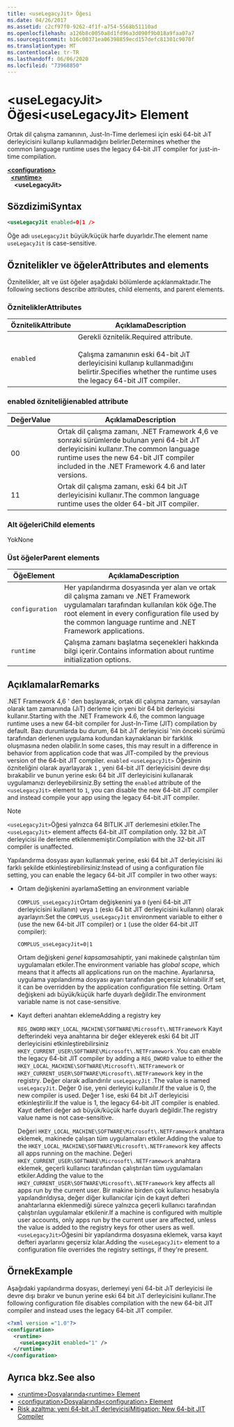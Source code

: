 ```yaml
---
title: <useLegacyJit> Öğesi
ms.date: 04/26/2017
ms.assetid: c2cf97f0-9262-4f1f-a754-5568b51110ad
ms.openlocfilehash: a126b8c0050a8d1fd96a3d090f9b018a9faa07a7
ms.sourcegitcommit: b16c00371ea06398859ecd157defc81301c9070f
ms.translationtype: MT
ms.contentlocale: tr-TR
ms.lasthandoff: 06/06/2020
ms.locfileid: "73968850"
---
```

# <a name="uselegacyjit-element"></a><span data-ttu-id="6eb76-102">\<useLegacyJit> Öğesi</span><span class="sxs-lookup"><span data-stu-id="6eb76-102">\<useLegacyJit> Element</span></span>

<span data-ttu-id="6eb76-103">Ortak dil çalışma zamanının, Just-In-Time derlemesi için eski 64-bit JıT derleyicisini kullanıp kullanmadığını belirler.</span><span class="sxs-lookup"><span data-stu-id="6eb76-103">Determines whether the common language runtime uses the legacy 64-bit JIT compiler for just-in-time compilation.</span></span>  
  
[**\<configuration>**](../configuration-element.md)\
&nbsp;&nbsp;[**\<runtime>**](runtime-element.md)\
&nbsp;&nbsp;&nbsp;&nbsp;**\<useLegacyJit>**  
  
## <a name="syntax"></a><span data-ttu-id="6eb76-104">Sözdizimi</span><span class="sxs-lookup"><span data-stu-id="6eb76-104">Syntax</span></span>  
  
```xml
<useLegacyJit enabled=0|1 />
```

<span data-ttu-id="6eb76-105">Öğe adı `useLegacyJit` büyük/küçük harfe duyarlıdır.</span><span class="sxs-lookup"><span data-stu-id="6eb76-105">The element name `useLegacyJit` is case-sensitive.</span></span>
  
## <a name="attributes-and-elements"></a><span data-ttu-id="6eb76-106">Öznitelikler ve öğeler</span><span class="sxs-lookup"><span data-stu-id="6eb76-106">Attributes and elements</span></span>

<span data-ttu-id="6eb76-107">Öznitelikler, alt ve üst öğeler aşağıdaki bölümlerde açıklanmaktadır.</span><span class="sxs-lookup"><span data-stu-id="6eb76-107">The following sections describe attributes, child elements, and parent elements.</span></span>  
  
### <a name="attributes"></a><span data-ttu-id="6eb76-108">Öznitelikler</span><span class="sxs-lookup"><span data-stu-id="6eb76-108">Attributes</span></span>  
  
| <span data-ttu-id="6eb76-109">Öznitelik</span><span class="sxs-lookup"><span data-stu-id="6eb76-109">Attribute</span></span> | <span data-ttu-id="6eb76-110">Açıklama</span><span class="sxs-lookup"><span data-stu-id="6eb76-110">Description</span></span>                                                                                   |  
| --------- | --------------------------------------------------------------------------------------------- |  
| `enabled` | <span data-ttu-id="6eb76-111">Gerekli öznitelik.</span><span class="sxs-lookup"><span data-stu-id="6eb76-111">Required attribute.</span></span><br><br><span data-ttu-id="6eb76-112">Çalışma zamanının eski 64-bit JıT derleyicisini kullanıp kullanmadığını belirtir.</span><span class="sxs-lookup"><span data-stu-id="6eb76-112">Specifies whether the runtime uses the legacy 64-bit JIT compiler.</span></span> |  
  
### <a name="enabled-attribute"></a><span data-ttu-id="6eb76-113">enabled özniteliği</span><span class="sxs-lookup"><span data-stu-id="6eb76-113">enabled attribute</span></span>  
  
| <span data-ttu-id="6eb76-114">Değer</span><span class="sxs-lookup"><span data-stu-id="6eb76-114">Value</span></span> | <span data-ttu-id="6eb76-115">Açıklama</span><span class="sxs-lookup"><span data-stu-id="6eb76-115">Description</span></span>                                                                                                         |  
| ----- | ------------------------------------------------------------------------------------------------------------------- |  
| <span data-ttu-id="6eb76-116">0</span><span class="sxs-lookup"><span data-stu-id="6eb76-116">0</span></span>     | <span data-ttu-id="6eb76-117">Ortak dil çalışma zamanı, .NET Framework 4,6 ve sonraki sürümlerde bulunan yeni 64-bit JıT derleyicisini kullanır.</span><span class="sxs-lookup"><span data-stu-id="6eb76-117">The common language runtime uses the new 64-bit JIT compiler included in the .NET Framework 4.6 and later versions.</span></span> |  
| <span data-ttu-id="6eb76-118">1</span><span class="sxs-lookup"><span data-stu-id="6eb76-118">1</span></span>     | <span data-ttu-id="6eb76-119">Ortak dil çalışma zamanı, eski 64 bit JıT derleyicisini kullanır.</span><span class="sxs-lookup"><span data-stu-id="6eb76-119">The common language runtime uses the older 64-bit JIT compiler.</span></span>                                                     |  
  
### <a name="child-elements"></a><span data-ttu-id="6eb76-120">Alt öğeleri</span><span class="sxs-lookup"><span data-stu-id="6eb76-120">Child elements</span></span>

<span data-ttu-id="6eb76-121">Yok</span><span class="sxs-lookup"><span data-stu-id="6eb76-121">None</span></span>
  
### <a name="parent-elements"></a><span data-ttu-id="6eb76-122">Üst öğeler</span><span class="sxs-lookup"><span data-stu-id="6eb76-122">Parent elements</span></span>  
  
| <span data-ttu-id="6eb76-123">Öğe</span><span class="sxs-lookup"><span data-stu-id="6eb76-123">Element</span></span>         | <span data-ttu-id="6eb76-124">Açıklama</span><span class="sxs-lookup"><span data-stu-id="6eb76-124">Description</span></span>                                                                                                       |  
| --------------- | ----------------------------------------------------------------------------------------------------------------- |  
| `configuration` | <span data-ttu-id="6eb76-125">Her yapılandırma dosyasında yer alan ve ortak dil çalışma zamanı ve .NET Framework uygulamaları tarafından kullanılan kök öğe.</span><span class="sxs-lookup"><span data-stu-id="6eb76-125">The root element in every configuration file used by the common language runtime and .NET Framework applications.</span></span> |  
| `runtime`       | <span data-ttu-id="6eb76-126">Çalışma zamanı başlatma seçenekleri hakkında bilgi içerir.</span><span class="sxs-lookup"><span data-stu-id="6eb76-126">Contains information about runtime initialization options.</span></span>                                                        |  
  
## <a name="remarks"></a><span data-ttu-id="6eb76-127">Açıklamalar</span><span class="sxs-lookup"><span data-stu-id="6eb76-127">Remarks</span></span>  

<span data-ttu-id="6eb76-128">.NET Framework 4,6 ' den başlayarak, ortak dil çalışma zamanı, varsayılan olarak tam zamanında (JıT) derleme için yeni bir 64 bit derleyicisi kullanır.</span><span class="sxs-lookup"><span data-stu-id="6eb76-128">Starting with the .NET Framework 4.6, the common language runtime uses a new 64-bit compiler for Just-In-Time (JIT) compilation by default.</span></span> <span data-ttu-id="6eb76-129">Bazı durumlarda bu durum, 64 bit JıT derleyicisi 'nin önceki sürümü tarafından derlenen uygulama kodundan kaynaklanan bir farklılık oluşmasına neden olabilir.</span><span class="sxs-lookup"><span data-stu-id="6eb76-129">In some cases, this may result in a difference in behavior from application code that was JIT-compiled by the previous version of the 64-bit JIT compiler.</span></span> <span data-ttu-id="6eb76-130">`enabled` `<useLegacyJit>` Öğesinin özniteliğini olarak ayarlayarak `1` , yeni 64-bit JIT derleyicisini devre dışı bırakabilir ve bunun yerine eskı 64 bit JIT derleyicisini kullanarak uygulamanızı derleyebilirsiniz.</span><span class="sxs-lookup"><span data-stu-id="6eb76-130">By setting the `enabled` attribute of the `<useLegacyJit>` element to `1`, you can disable the new 64-bit JIT compiler and instead compile your app using the legacy 64-bit JIT compiler.</span></span>  
  
> [!NOTE]
> <span data-ttu-id="6eb76-131">`<useLegacyJit>`Öğesi yalnızca 64 BITLIK JIT derlemesini etkiler.</span><span class="sxs-lookup"><span data-stu-id="6eb76-131">The `<useLegacyJit>` element affects 64-bit JIT compilation only.</span></span> <span data-ttu-id="6eb76-132">32 bit JıT derleyicisi ile derleme etkilenmemiştir.</span><span class="sxs-lookup"><span data-stu-id="6eb76-132">Compilation with the 32-bit JIT compiler is unaffected.</span></span>  
  
<span data-ttu-id="6eb76-133">Yapılandırma dosyası ayarı kullanmak yerine, eski 64 bit JıT derleyicisini iki farklı şekilde etkinleştirebilirsiniz:</span><span class="sxs-lookup"><span data-stu-id="6eb76-133">Instead of using a configuration file setting, you can enable the legacy 64-bit JIT compiler in two other ways:</span></span>  
  
- <span data-ttu-id="6eb76-134">Ortam değişkenini ayarlama</span><span class="sxs-lookup"><span data-stu-id="6eb76-134">Setting an environment variable</span></span>

  <span data-ttu-id="6eb76-135">`COMPLUS_useLegacyJit`Ortam değişkenini ya `0` (yeni 64-bit JIT derleyicisini kullanın) veya `1` (eskı 64 bit JIT derleyicisini kullanın) olarak ayarlayın:</span><span class="sxs-lookup"><span data-stu-id="6eb76-135">Set the `COMPLUS_useLegacyJit` environment variable to either `0` (use the new 64-bit JIT compiler) or `1` (use the older 64-bit JIT compiler):</span></span>
  
  ```env  
  COMPLUS_useLegacyJit=0|1  
  ```  
  
  <span data-ttu-id="6eb76-136">Ortam değişkeni *genel kapsama*sahiptir, yani makinede çalıştırılan tüm uygulamaları etkiler.</span><span class="sxs-lookup"><span data-stu-id="6eb76-136">The environment variable has *global scope*, which means that it affects all applications run on the machine.</span></span> <span data-ttu-id="6eb76-137">Ayarlanırsa, uygulama yapılandırma dosyası ayarı tarafından geçersiz kılınabilir.</span><span class="sxs-lookup"><span data-stu-id="6eb76-137">If set, it can be overridden by the application configuration file setting.</span></span> <span data-ttu-id="6eb76-138">Ortam değişkeni adı büyük/küçük harfe duyarlı değildir.</span><span class="sxs-lookup"><span data-stu-id="6eb76-138">The environment variable name is not case-sensitive.</span></span>
  
- <span data-ttu-id="6eb76-139">Kayıt defteri anahtarı ekleme</span><span class="sxs-lookup"><span data-stu-id="6eb76-139">Adding a registry key</span></span>

  <span data-ttu-id="6eb76-140">`REG_DWORD` `HKEY_LOCAL_MACHINE\SOFTWARE\Microsoft\.NETFramework` Kayıt defterindeki veya anahtarına bir değer ekleyerek eski 64 bit JIT derleyicisini etkinleştirebilirsiniz `HKEY_CURRENT_USER\SOFTWARE\Microsoft\.NETFramework` .</span><span class="sxs-lookup"><span data-stu-id="6eb76-140">You can enable the legacy 64-bit JIT compiler by adding a `REG_DWORD` value to either the `HKEY_LOCAL_MACHINE\SOFTWARE\Microsoft\.NETFramework` or `HKEY_CURRENT_USER\SOFTWARE\Microsoft\.NETFramework` key in the registry.</span></span> <span data-ttu-id="6eb76-141">Değer olarak adlandırılır `useLegacyJit` .</span><span class="sxs-lookup"><span data-stu-id="6eb76-141">The value is named `useLegacyJit`.</span></span> <span data-ttu-id="6eb76-142">Değer 0 ise, yeni derleyici kullanılır.</span><span class="sxs-lookup"><span data-stu-id="6eb76-142">If the value is 0, the new compiler is used.</span></span> <span data-ttu-id="6eb76-143">Değer 1 ise, eski 64 bit JıT derleyicisi etkinleştirilir.</span><span class="sxs-lookup"><span data-stu-id="6eb76-143">If the value is 1, the legacy 64-bit JIT compiler is enabled.</span></span> <span data-ttu-id="6eb76-144">Kayıt defteri değer adı büyük/küçük harfe duyarlı değildir.</span><span class="sxs-lookup"><span data-stu-id="6eb76-144">The registry value name is not case-sensitive.</span></span>
  
  <span data-ttu-id="6eb76-145">Değeri `HKEY_LOCAL_MACHINE\SOFTWARE\Microsoft\.NETFramework` anahtara eklemek, makinede çalışan tüm uygulamaları etkiler.</span><span class="sxs-lookup"><span data-stu-id="6eb76-145">Adding the value to the `HKEY_LOCAL_MACHINE\SOFTWARE\Microsoft\.NETFramework` key affects all apps running on the machine.</span></span> <span data-ttu-id="6eb76-146">Değeri `HKEY_CURRENT_USER\SOFTWARE\Microsoft\.NETFramework` anahtara eklemek, geçerli kullanıcı tarafından çalıştırılan tüm uygulamaları etkiler.</span><span class="sxs-lookup"><span data-stu-id="6eb76-146">Adding the value to the `HKEY_CURRENT_USER\SOFTWARE\Microsoft\.NETFramework` key affects all apps run by the current user.</span></span> <span data-ttu-id="6eb76-147">Bir makine birden çok kullanıcı hesabıyla yapılandırıldıysa, değer diğer kullanıcılar için de kayıt defteri anahtarlarına eklenmediği sürece yalnızca geçerli kullanıcı tarafından çalıştırılan uygulamalar etkilenir.</span><span class="sxs-lookup"><span data-stu-id="6eb76-147">If a machine is configured with multiple user accounts, only apps run by the current user are affected, unless the value is added to the registry keys for other users as well.</span></span> <span data-ttu-id="6eb76-148">`<useLegacyJit>`Öğesini bir yapılandırma dosyasına eklemek, varsa kayıt defteri ayarlarını geçersiz kılar.</span><span class="sxs-lookup"><span data-stu-id="6eb76-148">Adding the `<useLegacyJit>` element to a configuration file overrides the registry settings, if they're present.</span></span>  
  
## <a name="example"></a><span data-ttu-id="6eb76-149">Örnek</span><span class="sxs-lookup"><span data-stu-id="6eb76-149">Example</span></span>  

<span data-ttu-id="6eb76-150">Aşağıdaki yapılandırma dosyası, derlemeyi yeni 64-bit JıT derleyicisi ile devre dışı bırakır ve bunun yerine eski 64 bit JıT derleyicisini kullanır.</span><span class="sxs-lookup"><span data-stu-id="6eb76-150">The following configuration file disables compilation with the new 64-bit JIT compiler and instead uses the legacy 64-bit JIT compiler.</span></span>  
  
```xml  
<?xml version ="1.0"?>  
<configuration>  
  <runtime>  
    <useLegacyJit enabled="1" />  
  </runtime>  
</configuration>  
```  
  
## <a name="see-also"></a><span data-ttu-id="6eb76-151">Ayrıca bkz.</span><span class="sxs-lookup"><span data-stu-id="6eb76-151">See also</span></span>

- [<span data-ttu-id="6eb76-152">\<runtime>Dosyalarında</span><span class="sxs-lookup"><span data-stu-id="6eb76-152">\<runtime> Element</span></span>](runtime-element.md)
- [<span data-ttu-id="6eb76-153">\<configuration>Dosyalarında</span><span class="sxs-lookup"><span data-stu-id="6eb76-153">\<configuration> Element</span></span>](../configuration-element.md)
- [<span data-ttu-id="6eb76-154">Risk azaltma: yeni 64-bit JıT derleyicisi</span><span class="sxs-lookup"><span data-stu-id="6eb76-154">Mitigation: New 64-bit JIT Compiler</span></span>](../../../migration-guide/mitigation-new-64-bit-jit-compiler.md)
